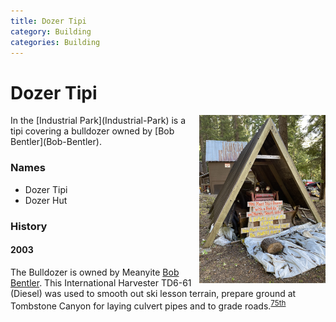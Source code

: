 ```yaml
---
title: Dozer Tipi
category: Building
categories: Building
---
```

# Dozer Tipi
<img src="img/2020%20Dozer%20Tipi.jpeg" style="width: 40%;" alt="Bulldozer Tipi" align="right">
In the [Industrial Park](Industrial-Park) is a tipi covering a bulldozer owned by [Bob Bentler](Bob-Bentler).

### Names
- Dozer Tipi
- Dozer Hut

### History

#### 2003

The Bulldozer is owned by Meanyite [Bob Bentler](Bob-Bentler). This International Harvester TD6-61 (Diesel) was used to smooth out ski lesson terrain, prepare ground at Tombstone Canyon for laying culvert pipes and to grade roads.<sup>[75th][]</sup>


[75th]: Anniversary#75th